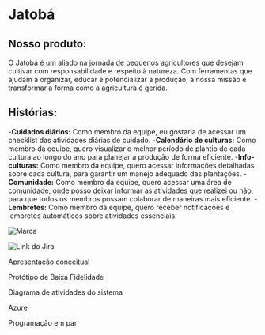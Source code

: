 # Jatobá 

## Nosso produto:
O Jatobá é um aliado na jornada de pequenos agricultores que desejam cultivar com responsabilidade e respeito à natureza. Com ferramentas que ajudam a organizar, educar e potencializar a produção, a nossa missão é transformar a forma como a agricultura é gerida.

## Histórias:
-**Cuidados diários:** Como membro da equipe, eu gostaria de acessar um checklist das atividades diárias de cuidado.
-**Calendário de culturas:** Como membro da equipe, quero visualizar o melhor período de plantio de cada cultura ao longo do ano para planejar a produção de forma eficiente.
-**Info-culturas:** Como membro da equipe, quero acessar informações detalhadas sobre cada cultura, para garantir um manejo adequado das plantações.
-**Comunidade:** Como membro da equipe, quero acessar uma área de comunidade, onde posso deixar informar as atividades que realizei ou não, para que todos os membros possam colaborar de maneiras mais eficiente.
-**Lembretes:** Como membro da equipe, quero receber notificações e lembretes automáticos sobre atividades essenciais.

![Marca](https://github.com/user-attachments/assets/172c0959-5256-432d-9da5-8b9aacd33b3d)

![Link do Jira](https://cesar-ecotrack.atlassian.net/jira/software/projects/G13/boards/34)

Apresentação conceitual

Protótipo de Baixa Fidelidade

Diagrama de atividades do sistema

Azure

Programação em par
